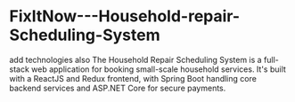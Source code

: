 # FixItNow---Household-repair-Scheduling-System
add technologies also   The Household Repair Scheduling System is a full-stack web application for booking small-scale household services. It's built with a ReactJS and Redux frontend, with Spring Boot handling core backend services and ASP.NET Core for secure payments.
